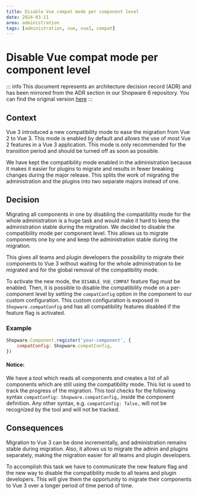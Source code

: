 ```yaml
---
title: Disable Vue compat mode per component level
date: 2024-03-11
area: administration
tags: [administration, vue, vue3, compat]
---
```


# Disable Vue compat mode per component level

::: info
This document represents an architecture decision record (ADR) and has been mirrored from the ADR section in our Shopware 6 repository.
You can find the original version [here](https://github.com/shopware/shopware/blob/trunk/adr/2024-03-11-disable-vue-compat-mode-per-component-level.md)
:::

## Context

Vue 3 introduced a new compatibility mode to ease the migration from Vue 2 to Vue 3. This mode is enabled by default
and allows the use of most Vue 2 features in a Vue 3 application. This mode is only recommended for the transition period
and should be turned off as soon as possible.

We have kept the compatibility mode enabled in the administration because it makes it easier for plugins to migrate 
and results in fewer breaking changes during the major release. This splits the work of migrating the administration
and the plugins into two separate majors instead of one.

## Decision

Migrating all components in one by disabling the compatibility mode for the whole administration is a huge task and
would make it hard to keep the administration stable during the migration. We decided to disable the compatibility mode
per component level. This allows us to migrate components one by one and keep the administration stable during the migration.

This gives all teams and plugin developers the possibility to migrate their components to Vue 3 without waiting for the
whole administration to be migrated and for the global removal of the compatibility mode.

To activate the new mode, the `DISABLE_VUE_COMPAT` feature flag must be enabled. Then, it is possible to disable the
compatibility mode on a per-component level by setting the `compatConfig` option in the component to our custom configuration.
This custom configuration is exposed in `Shopware.compatConfig` and has all compatibility features disabled if the 
feature flag is activated.

### Example

```javascript
Shopware.Component.register('your-component', {
    compatConfig: Shopware.compatConfig,
})
```

#### Notice:
We have a tool which reads all components and creates a list of all components which are still using the
compatibility mode. This list is used to track the progress of the migration. This tool checks for the following
syntax `compatConfig: Shopware.compatConfig,` inside the component definition. Any other syntax, e.g. `compatConfig: false,`
will not be recognized by the tool and will not be tracked.

## Consequences

Migration to Vue 3 can be done incrementally, and administration remains stable during migration. Also, it allows us to
migrate the admin and plugins separately, making the migration easier for all teams and plugin developers.

To accomplish this task we have to communicate the new feature flag and the new way to disable the compatibility mode
to all teams and plugin developers. This will give them the opportunity to migrate their components to Vue 3 over a 
longer period of time period of time.
